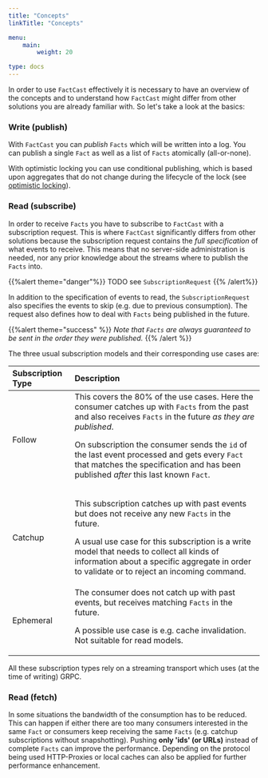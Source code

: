 ```yaml
---
title: "Concepts"
linkTitle: "Concepts"

menu:
    main:
        weight: 20

type: docs 
---
```



In order to use `FactCast` effectively it is necessary to have an overview of the concepts and to understand
how `FactCast` might differ from other solutions you are already familiar with. So let's take a look at the basics:

### Write (publish)

With `FactCast` you can *publish* `Facts` which will be written into a log. You can publish a single `Fact` as well as a
list of `Facts` atomically (all-or-none).

With optimistic locking you can use conditional publishing, which is based upon aggregates that do not change during the
lifecycle of the lock (see [optimistic locking](/usage/lowlevel/java/optimistic_locking)).

### Read (subscribe)

In order to receive `Facts` you have to subscribe to `FactCast` with a subscription request. This is where `FactCast`
significantly differs from other solutions because the subscription request contains the *full specification* of what
events to receive. This means that no server-side administration is needed, nor any prior knowledge about the streams
where to publish the `Facts` into.

{{%alert theme="danger"%}} TODO see `SubscriptionRequest` {{% /alert%}}

In addition to the specification of events to read, the `SubscriptionRequest` also specifies the events to skip (e.g.
due to previous consumption). The request also defines how to deal with `Facts` being published in the future.

{{%alert theme="success" %}} *Note that `Facts` are always guaranteed to be sent in the order they were published.* {{%
/alert %}}

The three usual subscription models and their corresponding use cases are:

| Subscription Type | Description | 
|:--|:--| 
| Follow | This covers the 80% of the use cases. Here the consumer catches up with `Facts` from the past and also receives `Facts` in the future *as they are published*. <p>On subscription the consumer sends the `id` of the last event processed and gets every `Fact` that matches the specification and has been published *after* this last known `Fact`.</p>| 
| Catchup | <p>This subscription catches up with past events but does not receive any new `Facts` in the future.</p> <p>A usual use case for this subscription is a write model that needs to collect all kinds of information about a specific aggregate in order to validate or to reject an incoming command.</p>|
| Ephemeral | The consumer does not catch up with past events, but receives matching `Facts` in the future. <p>A possible use case is e.g. cache invalidation. Not suitable for read models.</p> |

All these subscription types rely on a streaming transport which uses (at the time of writing) GRPC.

### Read (fetch)

In some situations the bandwidth of the consumption has to be reduced. This can happen if either there are too many
consumers interested in the same `Fact` or consumers keep receiving the same `Facts` (e.g. catchup subscriptions without
snapshotting). Pushing **only 'ids' (or URLs)** instead of complete `Facts` can improve the performance. Depending on
the protocol being used HTTP-Proxies or local caches can also be applied for further performance enhancement.
